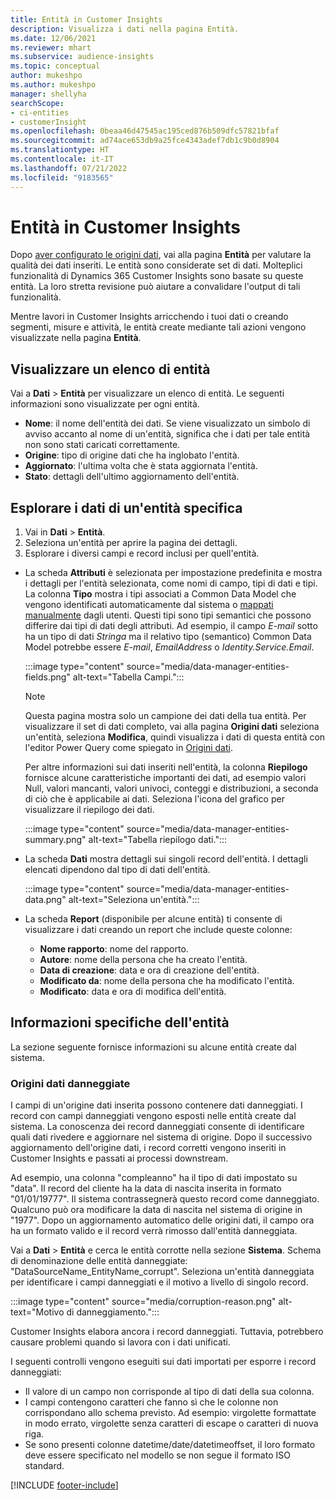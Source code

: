 ```yaml
---
title: Entità in Customer Insights
description: Visualizza i dati nella pagina Entità.
ms.date: 12/06/2021
ms.reviewer: mhart
ms.subservice: audience-insights
ms.topic: conceptual
author: mukeshpo
ms.author: mukeshpo
manager: shellyha
searchScope:
- ci-entities
- customerInsight
ms.openlocfilehash: 0beaa46d47545ac195ced876b509dfc57821bfaf
ms.sourcegitcommit: ad74ace653db9a25fce4343adef7db1c9b0d8904
ms.translationtype: HT
ms.contentlocale: it-IT
ms.lasthandoff: 07/21/2022
ms.locfileid: "9183565"
---
```

# <a name="entities-in-customer-insights"></a>Entità in Customer Insights

Dopo [aver configurato le origini dati](data-sources.md), vai alla pagina **Entità** per valutare la qualità dei dati inseriti. Le entità sono considerate set di dati. Molteplici funzionalità di Dynamics 365 Customer Insights sono basate su queste entità. La loro stretta revisione può aiutare a convalidare l'output di tali funzionalità.

Mentre lavori in Customer Insights arricchendo i tuoi dati o creando segmenti, misure e attività, le entità create mediante tali azioni vengono visualizzate nella pagina **Entità**.

## <a name="view-a-list-of-entities"></a>Visualizzare un elenco di entità

Vai a **Dati** > **Entità** per visualizzare un elenco di entità. Le seguenti informazioni sono visualizzate per ogni entità.

- **Nome**: il nome dell'entità dei dati. Se viene visualizzato un simbolo di avviso accanto al nome di un'entità, significa che i dati per tale entità non sono stati caricati correttamente.
- **Origine**: tipo di origine dati che ha inglobato l'entità.
- **Aggiornato**: l'ultima volta che è stata aggiornata l'entità.
- **Stato**: dettagli dell'ultimo aggiornamento dell'entità.

## <a name="explore-a-specific-entitys-data"></a>Esplorare i dati di un'entità specifica

1. Vai in **Dati** > **Entità**.
1. Seleziona un'entità per aprire la pagina dei dettagli.  
1. Esplorare i diversi campi e record inclusi per quell'entità.

- La scheda **Attributi** è selezionata per impostazione predefinita e mostra i dettagli per l'entità selezionata, come nomi di campo, tipi di dati e tipi. La colonna **Tipo** mostra i tipi associati a Common Data Model che vengono identificati automaticamente dal sistema o [mappati manualmente](map-entities.md) dagli utenti. Questi tipi sono tipi semantici che possono differire dai tipi di dati degli attributi. Ad esempio, il campo *E-mail* sotto ha un tipo di dati *Stringa* ma il relativo tipo (semantico) Common Data Model potrebbe essere *E-mail*, *EmailAddress* o *Identity.Service.Email*.

   :::image type="content" source="media/data-manager-entities-fields.png" alt-text="Tabella Campi.":::

   > [!NOTE]
   > Questa pagina mostra solo un campione dei dati della tua entità. Per visualizzare il set di dati completo, vai alla pagina **Origini dati** seleziona un'entità, seleziona **Modifica**, quindi visualizza i dati di questa entità con l'editor Power Query come spiegato in [Origini dati](data-sources.md).

   Per altre informazioni sui dati inseriti nell'entità, la colonna **Riepilogo** fornisce alcune caratteristiche importanti dei dati, ad esempio valori Null, valori mancanti, valori univoci, conteggi e distribuzioni, a seconda di ciò che è applicabile ai dati. Seleziona l'icona del grafico per visualizzare il riepilogo dei dati.

   :::image type="content" source="media/data-manager-entities-summary.png" alt-text="Tabella riepilogo dati.":::

- La scheda **Dati** mostra dettagli sui singoli record dell'entità. I dettagli elencati dipendono dal tipo di dati dell'entità.

   :::image type="content" source="media/data-manager-entities-data.png" alt-text="Seleziona un'entità.":::

- La scheda **Report** (disponibile per alcune entità) ti consente di visualizzare i dati creando un report che include queste colonne:

  - **Nome rapporto**: nome del rapporto.
  - **Autore**: nome della persona che ha creato l'entità.
  - **Data di creazione**: data e ora di creazione dell'entità.
  - **Modificato da**: nome della persona che ha modificato l'entità.
  - **Modificato**: data e ora di modifica dell'entità.

## <a name="entity-specific-information"></a>Informazioni specifiche dell'entità

La sezione seguente fornisce informazioni su alcune entità create dal sistema.

### <a name="corrupted-data-sources"></a>Origini dati danneggiate

I campi di un'origine dati inserita possono contenere dati danneggiati. I record con campi danneggiati vengono esposti nelle entità create dal sistema. La conoscenza dei record danneggiati consente di identificare quali dati rivedere e aggiornare nel sistema di origine. Dopo il successivo aggiornamento dell'origine dati, i record corretti vengono inseriti in Customer Insights e passati ai processi downstream. 

Ad esempio, una colonna "compleanno" ha il tipo di dati impostato su "data". Il record del cliente ha la data di nascita inserita in formato "01/01/19777". Il sistema contrassegnerà questo record come danneggiato. Qualcuno può ora modificare la data di nascita nel sistema di origine in "1977". Dopo un aggiornamento automatico delle origini dati, il campo ora ha un formato valido e il record verrà rimosso dall'entità danneggiata.

Vai a **Dati** > **Entità** e cerca le entità corrotte nella sezione **Sistema**. Schema di denominazione delle entità danneggiate: "DataSourceName_EntityName_corrupt". Seleziona un'entità danneggiata per identificare i campi danneggiati e il motivo a livello di singolo record.

   :::image type="content" source="media/corruption-reason.png" alt-text="Motivo di danneggiamento.":::

Customer Insights elabora ancora i record danneggiati. Tuttavia, potrebbero causare problemi quando si lavora con i dati unificati.

I seguenti controlli vengono eseguiti sui dati importati per esporre i record danneggiati:

- Il valore di un campo non corrisponde al tipo di dati della sua colonna.
- I campi contengono caratteri che fanno sì che le colonne non corrispondano allo schema previsto. Ad esempio: virgolette formattate in modo errato, virgolette senza caratteri di escape o caratteri di nuova riga.
- Se sono presenti colonne datetime/date/datetimeoffset, il loro formato deve essere specificato nel modello se non segue il formato ISO standard.

[!INCLUDE [footer-include](includes/footer-banner.md)]
